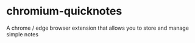 # chromium-quicknotes
A chrome / edge browser extension that allows you to store and manage simple notes
